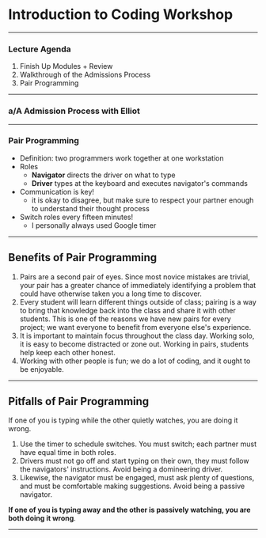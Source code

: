 # Introduction to Coding Workshop

---

### Lecture Agenda

1. Finish Up Modules + Review
2. Walkthrough of the Admissions Process
3. Pair Programming

---

### a/A Admission Process with Elliot

---

### Pair Programming

+ Definition: two programmers work together at one workstation
+ Roles
  * **Navigator** directs the driver on what to type
  * **Driver** types at the keyboard and executes navigator's commands
+ Communication is key!
  * it is okay to disagree, but make sure to respect your partner enough
  to understand their thought process
+ Switch roles every fifteen minutes!
  * I personally always used Google timer

---

## Benefits of Pair Programming

1. Pairs are a second pair of eyes. Since most novice mistakes are
   trivial, your pair has a greater chance of immediately identifying
   a problem that could have otherwise taken you a long time to
   discover.
2. Every student will learn different things outside of class; pairing
   is a way to bring that knowledge back into the class and share it
   with other students. This is one of the reasons we have new pairs
  for every project; we want everyone to benefit from everyone else's
  experience.
3. It is important to maintain focus throughout the class day. Working
   solo, it is easy to become distracted or zone out. Working in
   pairs, students help keep each other honest.
4. Working with other people is fun; we do a lot of coding, and it
   ought to be enjoyable.

---

## Pitfalls of Pair Programming

If one of you is typing while the other quietly watches, you are doing
it wrong.

1. Use the timer to schedule switches. You must switch; each partner
   must have equal time in both roles.
2. Drivers must not go off and start typing on their own, they must
   follow the navigators' instructions. Avoid being a domineering
   driver.
3. Likewise, the navigator must be engaged, must ask plenty of
   questions, and must be comfortable making suggestions. Avoid being
   a passive navigator.

**If one of you is typing away and the other is passively watching,
you are both doing it wrong**.

---
